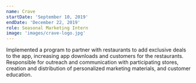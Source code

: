 ```yaml
---
name: Crave
startDate: 'September 10, 2019'
endDate: 'December 22, 2019'
role: Seasonal Marketing Intern
image: 'images/crave-logo.jpg'
---
```


Implemented a program to partner with restaurants to add exclusive deals to the app, increasing app downloads and customers for the restaurants. Responsible for outreach and communication with participating stores, creation and distribution of personalized marketing materials, and customer education.